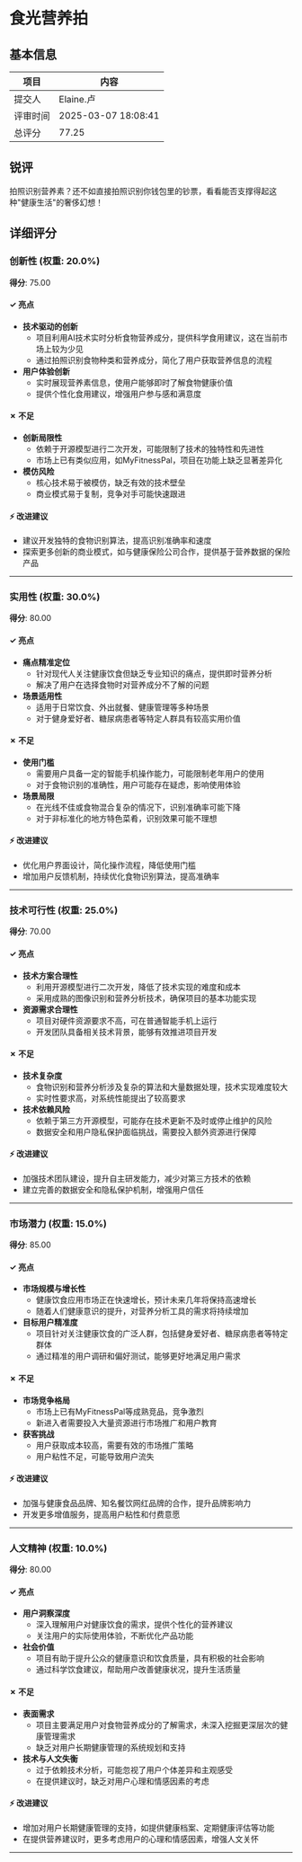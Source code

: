# 食光营养拍

## 基本信息

| 项目 | 内容 |
|------|------|
| 提交人 | Elaine.卢 |
| 评审时间 | 2025-03-07 18:08:41 |
| 总评分 | 77.25 |

## 锐评

拍照识别营养素？还不如直接拍照识别你钱包里的钞票，看看能否支撑得起这种"健康生活"的奢侈幻想！

## 详细评分

### 创新性 (权重: 20.0%)

**得分**: 75.00

#### ✓ 亮点

* **技术驱动的创新**
  * 项目利用AI技术实时分析食物营养成分，提供科学食用建议，这在当前市场上较为少见
  * 通过拍照识别食物种类和营养成分，简化了用户获取营养信息的流程
* **用户体验创新**
  * 实时展现营养素信息，使用户能够即时了解食物健康价值
  * 提供个性化食用建议，增强用户参与感和满意度

#### ✗ 不足

* **创新局限性**
  * 依赖于开源模型进行二次开发，可能限制了技术的独特性和先进性
  * 市场上已有类似应用，如MyFitnessPal，项目在功能上缺乏显著差异化
* **模仿风险**
  * 核心技术易于被模仿，缺乏有效的技术壁垒
  * 商业模式易于复制，竞争对手可能快速跟进

#### ⚡ 改进建议

* 建议开发独特的食物识别算法，提高识别准确率和速度
* 探索更多创新的商业模式，如与健康保险公司合作，提供基于营养数据的保险产品

---

### 实用性 (权重: 30.0%)

**得分**: 80.00

#### ✓ 亮点

* **痛点精准定位**
  * 针对现代人关注健康饮食但缺乏专业知识的痛点，提供即时营养分析
  * 解决了用户在选择食物时对营养成分不了解的问题
* **场景适用性**
  * 适用于日常饮食、外出就餐、健康管理等多种场景
  * 对于健身爱好者、糖尿病患者等特定人群具有较高实用价值

#### ✗ 不足

* **使用门槛**
  * 需要用户具备一定的智能手机操作能力，可能限制老年用户的使用
  * 对于食物识别的准确性，用户可能存在疑虑，影响使用体验
* **场景局限**
  * 在光线不佳或食物混合复杂的情况下，识别准确率可能下降
  * 对于非标准化的地方特色菜肴，识别效果可能不理想

#### ⚡ 改进建议

* 优化用户界面设计，简化操作流程，降低使用门槛
* 增加用户反馈机制，持续优化食物识别算法，提高准确率

---

### 技术可行性 (权重: 25.0%)

**得分**: 70.00

#### ✓ 亮点

* **技术方案合理性**
  * 利用开源模型进行二次开发，降低了技术实现的难度和成本
  * 采用成熟的图像识别和营养分析技术，确保项目的基本功能实现
* **资源需求合理性**
  * 项目对硬件资源要求不高，可在普通智能手机上运行
  * 开发团队具备相关技术背景，能够有效推进项目开发

#### ✗ 不足

* **技术复杂度**
  * 食物识别和营养分析涉及复杂的算法和大量数据处理，技术实现难度较大
  * 实时性要求高，对系统性能提出了较高要求
* **技术依赖风险**
  * 依赖于第三方开源模型，可能存在技术更新不及时或停止维护的风险
  * 数据安全和用户隐私保护面临挑战，需要投入额外资源进行保障

#### ⚡ 改进建议

* 加强技术团队建设，提升自主研发能力，减少对第三方技术的依赖
* 建立完善的数据安全和隐私保护机制，增强用户信任

---

### 市场潜力 (权重: 15.0%)

**得分**: 85.00

#### ✓ 亮点

* **市场规模与增长性**
  * 健康饮食应用市场正在快速增长，预计未来几年将保持高速增长
  * 随着人们健康意识的提升，对营养分析工具的需求将持续增加
* **目标用户精准度**
  * 项目针对关注健康饮食的广泛人群，包括健身爱好者、糖尿病患者等特定群体
  * 通过精准的用户调研和偏好测试，能够更好地满足用户需求

#### ✗ 不足

* **市场竞争格局**
  * 市场上已有MyFitnessPal等成熟竞品，竞争激烈
  * 新进入者需要投入大量资源进行市场推广和用户教育
* **获客挑战**
  * 用户获取成本较高，需要有效的市场推广策略
  * 用户粘性不足，可能导致用户流失

#### ⚡ 改进建议

* 加强与健康食品品牌、知名餐饮网红品牌的合作，提升品牌影响力
* 开发更多增值服务，提高用户粘性和付费意愿

---

### 人文精神 (权重: 10.0%)

**得分**: 80.00

#### ✓ 亮点

* **用户洞察深度**
  * 深入理解用户对健康饮食的需求，提供个性化的营养建议
  * 关注用户的实际使用体验，不断优化产品功能
* **社会价值**
  * 项目有助于提升公众的健康意识和饮食质量，具有积极的社会影响
  * 通过科学饮食建议，帮助用户改善健康状况，提升生活质量

#### ✗ 不足

* **表面需求**
  * 项目主要满足用户对食物营养成分的了解需求，未深入挖掘更深层次的健康管理需求
  * 缺乏对用户长期健康管理的系统规划和支持
* **技术与人文失衡**
  * 过于依赖技术分析，可能忽视了用户个体差异和主观感受
  * 在提供建议时，缺乏对用户心理和情感因素的考虑

#### ⚡ 改进建议

* 增加对用户长期健康管理的支持，如提供健康档案、定期健康评估等功能
* 在提供营养建议时，更多考虑用户的心理和情感因素，增强人文关怀

---

